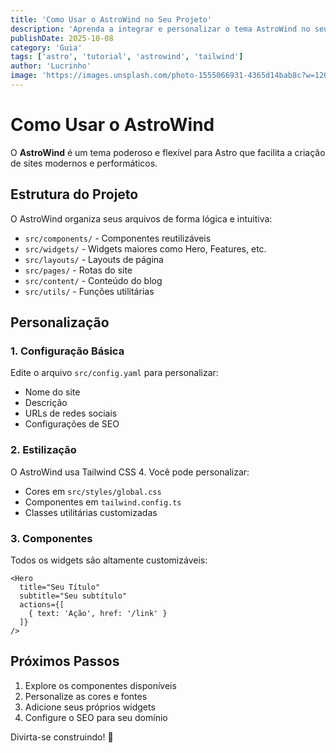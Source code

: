 ```yaml
---
title: 'Como Usar o AstroWind no Seu Projeto'
description: 'Aprenda a integrar e personalizar o tema AstroWind no seu projeto Astro'
publishDate: 2025-10-08
category: 'Guia'
tags: ['astro', 'tutorial', 'astrowind', 'tailwind']
author: 'Lucrinho'
image: 'https://images.unsplash.com/photo-1555066931-4365d14bab8c?w=1200&h=630'
---
```


# Como Usar o AstroWind

O **AstroWind** é um tema poderoso e flexível para Astro que facilita a criação de sites modernos e performáticos.

## Estrutura do Projeto

O AstroWind organiza seus arquivos de forma lógica e intuitiva:

- `src/components/` - Componentes reutilizáveis
- `src/widgets/` - Widgets maiores como Hero, Features, etc.
- `src/layouts/` - Layouts de página
- `src/pages/` - Rotas do site
- `src/content/` - Conteúdo do blog
- `src/utils/` - Funções utilitárias

## Personalização

### 1. Configuração Básica

Edite o arquivo `src/config.yaml` para personalizar:

- Nome do site
- Descrição
- URLs de redes sociais
- Configurações de SEO

### 2. Estilização

O AstroWind usa Tailwind CSS 4. Você pode personalizar:

- Cores em `src/styles/global.css`
- Componentes em `tailwind.config.ts`
- Classes utilitárias customizadas

### 3. Componentes

Todos os widgets são altamente customizáveis:

```astro
<Hero
  title="Seu Título"
  subtitle="Seu subtítulo"
  actions={[
    { text: 'Ação', href: '/link' }
  ]}
/>
```

## Próximos Passos

1. Explore os componentes disponíveis
2. Personalize as cores e fontes
3. Adicione seus próprios widgets
4. Configure o SEO para seu domínio

Divirta-se construindo! 🎉


